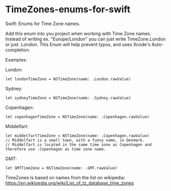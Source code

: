 # TimeZones-enums-for-swift
Swift: Enums for Time Zone names.

Add this enum into you project when working with Time Zone names. Instead of writing ex. "Europe/London" you can just write TimeZone.London or just .London.
This Enum will help prevent typos, and uses Xcode's Auto-completion. 

Examples:  

London:

    let londonTimeZone = NSTimeZone(name: .London.rawValue) 


Sydney:

    let sydneyTimeZone = NSTimeZone(name: .Sydney.rawValue) 
    

Copenhagen:
    
    let copenhagenTimeZone = NSTimeZone(name: .Copenhagen.rawValue) 

Middelfart: 

    let middelfartTimeZone = NSTimeZone(name: .Copenhagen.rawValue) 
    // Middelfart is a small town, with a funny name, in Denmark. 
    // Middelfart is located in the same time zone as Copenhagen and therefore use .Copenhagen as time zone name. 
    
    
GMT:

    let GMTTimeZone = NSTimeZone(name: .GMT.rawValue) 
    

TimeZones is based on names from the list on wikipedia:
https://en.wikipedia.org/wiki/List_of_tz_database_time_zones 
